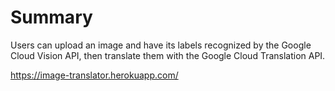 # Summary
Users can upload an image and have its labels recognized by the Google Cloud Vision API, then translate them with the Google Cloud Translation API.

https://image-translator.herokuapp.com/
